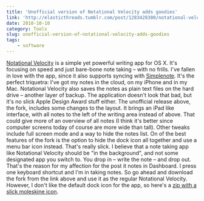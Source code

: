 ```yaml
---
title: 'Unofficial version of Notational Velocity adds goodies'
link: 'http://elasticthreads.tumblr.com/post/1283428380/notational-velocity-forked-fullscreen-mode-menubar'
date: 2010-10-10
category: Tools
slug: unofficial-version-of-notational-velocity-adds-goodies
tags:
    - software
---
```


[Notational Velocity](http://notational.net/) is a simple yet powerful writing app for OS X. It's
focusing on speed and just bare-bone note taking – with no frills. I've fallen in love with the app,
since it also supports syncing with [Simplenote](http://simplenoteapp.com/). It's the perfect
triquetra: I've got my notes in the cloud, on my iPhone and in my Mac. Notational Velocity also
saves the notes as plain text files on the hard drive – another layer of backup. The application
doesn't look that bad, but it's no slick Apple Design Award stuff either. The unofficial release
above, the fork, includes some changes to the layout. It brings an iPad like interface, with all
notes to the left of the writing area instead of above. That could give more of an overview of all
notes (I think it's better since computer screens today of course are more wide than tall). Other
tweaks include full screen mode and a way to hide the notes list. On of the best features of the
fork is the option to hide the dock icon all together and use a menu bar icon instead. That's really
slick. I believe that a note taking app like Notational Velocity should be "in the background", and
not some designated app you switch to. You drop in – write the note – and drop out. That's the
reason for my affection for the post it notes in Dashboard. I press one keyboard shortcut and I'm in
taking notes. So go ahead and download the fork from the link above and use it as the regular
Notational Velocity. However, I don't like the default dock icon for the app, so here's a
[zip with a slick moleskine icon](http://213.185.255.138/core/wp-content/uploads/2010/10/Moleskine.zip).
